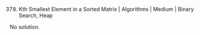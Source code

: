 378. Kth Smallest Element in a Sorted Matrix | Algorithms | Medium | Binary Search, Heap

No solution.
